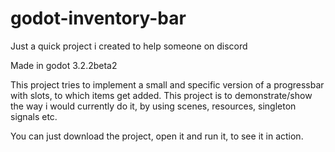 # godot-inventory-bar
Just a quick project i created to help someone on discord

Made in godot 3.2.2beta2

This project tries to implement a small and specific version of a progressbar with slots, to which items get added. This project is to demonstrate/show the way i would currently do it, by using scenes, resources, singleton signals etc.

You can just download the project, open it and run it, to see it in action.

